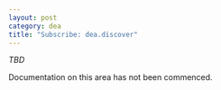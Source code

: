 ```yaml
---
layout: post
category: dea
title: "Subscribe: dea.discover"
---
```


*TBD*

Documentation on this area has not been commenced.
